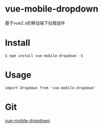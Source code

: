 vue-mobile-dropdown
==========

基于vue2.x的移动端下拉框组件

# Install
```
$ npm install vue-mobile-dropdown -S
```

# Usage

```
import Dropdown from 'vue-mobile-dropdown'
```

# Git
[vue-mobile-dropdown](https://github.com/AlanOzil/vue-mobile-dropdown)
